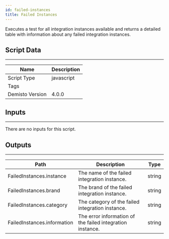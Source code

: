 ```yaml
---
id: failed-instances
title: Failed Instances
---
```


Executes a test for all integration instances available and returns a detailed table with information about any failed integration instances.

## Script Data
---

| **Name** | **Description** |
| --- | --- |
| Script Type | javascript |
| Tags |  |
| Demisto Version | 4.0.0 |

## Inputs
---
There are no inputs for this script.

## Outputs
---

| **Path** | **Description** | **Type** |
| --- | --- | --- |
| FailedInstances.instance | The name of the failed integration instance. | string |
| FailedInstances.brand | The brand of the failed integration instance. | string |
| FailedInstances.category | The category of the failed integration instance. | string |
| FailedInstances.information | The error information of the failed integration instance. | string |
